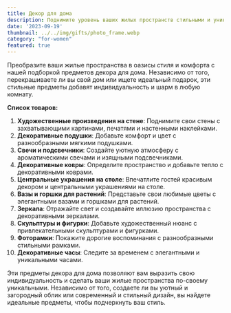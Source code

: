 ```yaml
---
title: Декор для дома
description: Поднимите уровень ваших жилых пространств стильными и уникальными предметами декора.
date: '2023-09-19'
thumbnail: ../../img/gifts/photo_frame.webp
category: "for-women"
featured: true
---
```

Преобразите ваши жилые пространства в оазисы стиля и комфорта с нашей подборкой предметов декора для дома. Независимо от того, перекрашиваете ли вы свой дом или ищете идеальный подарок, эти стильные предметы добавят индивидуальность и шарм в любую комнату.

**Список товаров:**
1. **Художественные произведения на стене**: Поднимите свои стены с захватывающими картинами, печатями и настенными наклейками.
2. **Декоративные подушки**: Добавьте комфорт и цвет с разнообразными мягкими подушками.
3. **Свечи и подсвечники**: Создайте уютную атмосферу с ароматическими свечами и изящными подсвечниками.
4. **Декоративные ковры**: Определите пространство и добавьте тепло с декоративными коврами.
5. **Центральные украшения на столе**: Впечатлите гостей красивым декором и центральными украшениями на столе.
6. **Вазы и горшки для растений**: Представьте свои любимые цветы с элегантными вазами и горшками для растений.
7. **Зеркала**: Отражайте свет и создавайте иллюзию пространства с декоративными зеркалами.
8. **Скульптуры и фигурки**: Добавьте художественный нюанс с привлекательными скульптурами и фигурками.
9. **Фоторамки**: Покажите дорогие воспоминания с разнообразными стильными рамками.
10. **Декоративные часы**: Следите за временем с элегантными и уникальными часами.

Эти предметы декора для дома позволяют вам выразить свою индивидуальность и сделать ваши жилые пространства по-своему уникальными. Независимо от того, создаете ли вы уютный и загородный облик или современный и стильный дизайн, вы найдете идеальные предметы, чтобы подчеркнуть ваш стиль.
